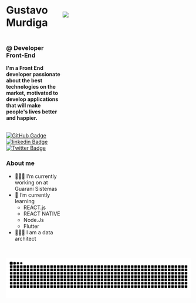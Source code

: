 
<img align='right' vspace='60' src='https://user-images.githubusercontent.com/74632138/193364873-4710318a-71dc-494c-abf8-18933d39462d.png' width='350px' />  

# Gustavo Murdiga

<div style='display:flex;flex-direction:row; gap:10px; justify-content:space-between; align-items:flex-start;gap:10px;' >
<div>

### @ Developer Front-End 
**I'm a Front End developer passionate about the best technologies on the market, motivated to develop applications that will make people's lives better and happier.** 

\
[![GitHub Gadge](https://img.shields.io/badge/GitHub-100000?style=for-the-badge&logo=github&logoColor=white)](https://github.com/Gustavo-Murdiga88)
[![linkedin Badge](https://img.shields.io/badge/LinkedIn-0077B5?style=for-the-badge&logo=linkedin&logoColor=white)](https://www.linkedin.com/in/gustavo-murdiga-055470178/)
[![Twitter Badge](https://img.shields.io/badge/Twitter-1DA1F2?style=for-the-badge&logo=twitter&logoColor=white)](https://twitter.com/GuMurdiga)



### About me

- 👨🏻‍💻 I’m currently working on at Guarani Sistemas
- 📔  I’m currently learning 
    - REACT.js 
    - REACT NATIVE 
    - Node.Js
    - Flutter
- 👨🏻‍🎓 I am a data architect

</div>

</div>
<br/>

![Snake animation](https://github.com/gustavo-Murdiga88/gustavo-Murdiga88/blob/output/github-contribution-grid-snake.svg)